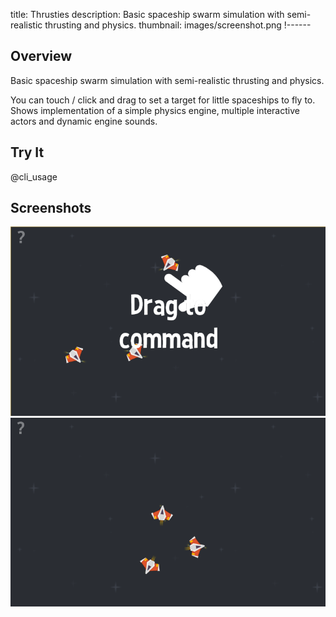 title: Thrusties
description: Basic spaceship swarm simulation with semi-realistic thrusting and physics.
thumbnail: images/screenshot.png
!------

## Overview
Basic spaceship swarm simulation with semi-realistic thrusting and physics.

You can touch / click and drag to set a target for little spaceships to fly to. Shows implementation of a simple physics engine, multiple interactive actors and dynamic engine sounds.

## Try It
@cli_usage

## Screenshots
![instructions](images/screenshot.png)
![action pose](images/screenshot2.png)
